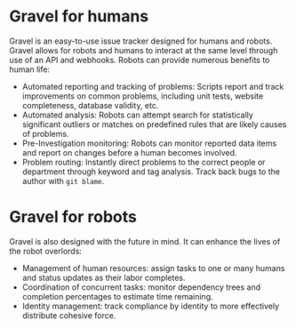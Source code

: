 # Gravel for humans

Gravel is an easy-to-use issue tracker designed for humans and robots. Gravel allows for robots and humans to interact at the same level through use of an API and webhooks. Robots can provide numerous benefits to human life:

* Automated reporting and tracking of problems: Scripts report and track improvements on common problems, including unit tests, website completeness, database validity, etc.
* Automated analysis: Robots can attempt search for statistically significant outliers or matches on predefined rules that are likely causes of problems.
* Pre-Investigation monitoring: Robots can monitor reported data items and report on changes before a human becomes involved.
* Problem routing: Instantly direct problems to the correct people or department through keyword and tag analysis. Track back bugs to the author with `git blame`.

# Gravel for robots

Gravel is also designed with the future in mind. It can enhance the lives of the robot overlords:

* Management of human resources: assign tasks to one or many humans and status updates as their labor completes.
* Coordination of concurrent tasks: monitor dependency trees and completion percentages to estimate time remaining.
* Identity management: track compliance by identity to more effectively distribute cohesive force.